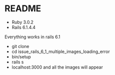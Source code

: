 # README

- Ruby 3.0.2
- Rails 6.1.4.4

Everything works in rails 6.1

- git clone
- cd issue_rails_6_1_multiple_images_loading_error
- bin/setup
- rails s
- localhost:3000 and all the images will appear 
